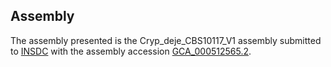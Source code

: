 

Assembly
--------

The assembly presented is the Cryp\_deje\_CBS10117\_V1 assembly
submitted to [INSDC](http://www.insdc.org) with the assembly accession
[GCA\_000512565.2](http://www.ebi.ac.uk/ena/data/view/GCA_000512565.2).
